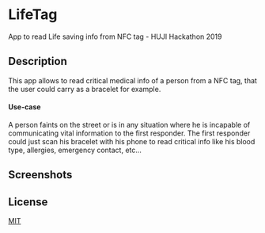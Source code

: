 # LifeTag
App to read Life saving info from NFC tag - HUJI Hackathon 2019


## Description 

This app allows to read critical medical info of a person from a NFC tag, that the user could carry as a bracelet for example.




#### Use-case 
A person faints on the street or is in any situation where he is incapable of communicating vital information to the first responder. 
The first responder could just scan his bracelet with his phone to read critical info like his blood type, allergies, emergency contact, etc...

## Screenshots 


## License
[MIT](https://choosealicense.com/licenses/mit/)
